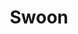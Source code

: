---
description: ""
resources:
  - src: "assets/cover.jpg"
    title: "Cover for Swoon"
title: "Swoon"
weight: 2
---